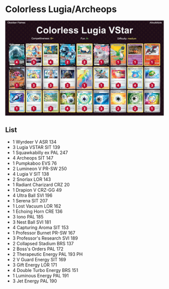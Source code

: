 # Colorless Lugia/Archeops 

![decklist](../../!Images/Standard/6BST-OBF/Lugia-Archeops%20Colorless.PNG)

## List
* 1 Wyrdeer V ASR 134
* 3 Lugia VSTAR SIT 139
* 1 Squawkabilly ex PAL 247
* 4 Archeops SIT 147
* 1 Pumpkaboo EVS 76
* 2 Lumineon V PR-SW 250
* 4 Lugia V SIT 138
* 2 Snorlax LOR 143
* 1 Radiant Charizard CRZ 20
* 1 Drapion V CRZ-GG 49
* 4 Ultra Ball SVI 196
* 1 Serena SIT 207
* 1 Lost Vacuum LOR 162
* 1 Echoing Horn CRE 136
* 3 Iono PAL 185
* 3 Nest Ball SVI 181
* 4 Capturing Aroma SIT 153
* 1 Professor Burnet PR-SW 167
* 3 Professor's Research SVI 189
* 2 Collapsed Stadium BRS 137
* 2 Boss's Orders PAL 172
* 2 Therapeutic Energy PAL 193 PH
* 2 V Guard Energy SIT 169
* 3 Gift Energy LOR 171
* 4 Double Turbo Energy BRS 151
* 1 Luminous Energy PAL 191
* 3 Jet Energy PAL 190
